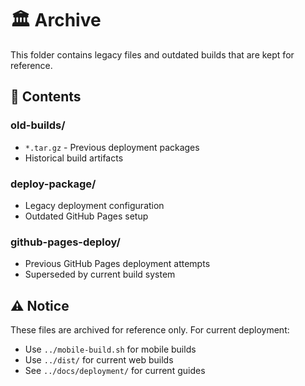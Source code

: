 # 🏛️ Archive

This folder contains legacy files and outdated builds that are kept for reference.

## 📁 Contents

### **old-builds/**
- `*.tar.gz` - Previous deployment packages
- Historical build artifacts

### **deploy-package/**
- Legacy deployment configuration
- Outdated GitHub Pages setup

### **github-pages-deploy/**
- Previous GitHub Pages deployment attempts
- Superseded by current build system

## ⚠️ Notice

These files are archived for reference only. For current deployment:
- Use `../mobile-build.sh` for mobile builds
- Use `../dist/` for current web builds  
- See `../docs/deployment/` for current guides